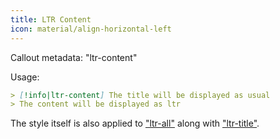 ```yaml
---
title: LTR Content
icon: material/align-horizontal-left
---
```


Callout metadata: "ltr-content"

Usage: 
```md
> [!info|ltr-content] The title will be displayed as usual
> The content will be displayed as ltr
```

The style itself is also applied to ["ltr-all"](../combined-styling/page-12.md) along with ["ltr-title"](../title-styling/page-12.md).